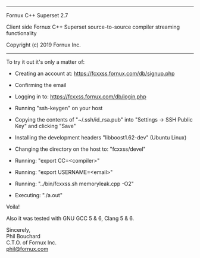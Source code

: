 *******************************************************************************

Fornux C++ Superset 2.7

Client side Fornux C++ Superset source-to-source compiler streaming functionality

Copyright (c) 2019
Fornux Inc.

*******************************************************************************


To try it out it's only a matter of:

- Creating an account at: https://fcxxss.fornux.com/db/signup.php

- Confirming the email

- Logging in to: https://fcxxss.fornux.com/db/login.php

- Running "ssh-keygen" on your host

- Copying the contents of "~/.ssh/id_rsa.pub" into "Settings -> SSH Public Key" and clicking "Save"

- Installing the development headers "libboost1.62-dev" (Ubuntu Linux)

- Changing the directory on the host to: "fcxxss/devel"

- Running: "export CC=\<compiler\>"

- Running: "export USERNAME=\<email\>"

- Running: "../bin/fcxxss.sh memoryleak.cpp -O2"

- Executing: "./a.out"


Voila! 

Also it was tested with GNU GCC 5 & 6, Clang 5 & 6.


Sincerely,  
Phil Bouchard  
C.T.O. of Fornux Inc.  
phil@fornux.com  
